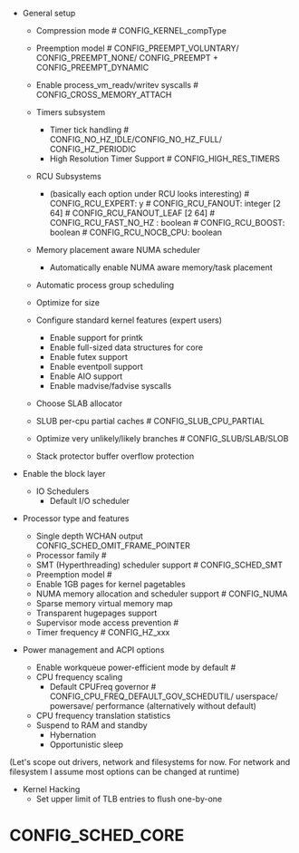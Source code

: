 - General setup
    - Compression mode						# CONFIG_KERNEL_compType
    
    - Preemption model						# CONFIG_PREEMPT_VOLUNTARY/ CONFIG_PREEMPT_NONE/ CONFIG_PREEMPT + CONFIG_PREEMPT_DYNAMIC
    
    - Enable process_vm_readv/writev syscalls			# CONFIG_CROSS_MEMORY_ATTACH
    
    - Timers subsystem						
        - Timer tick handling					# CONFIG_NO_HZ_IDLE/CONFIG_NO_HZ_FULL/ CONFIG_HZ_PERIODIC
        - High Resolution Timer Support				# CONFIG_HIGH_RES_TIMERS
    
    - RCU Subsystems
        -  (basically each option under RCU looks interesting)
							# CONFIG_RCU_EXPERT: y
								# CONFIG_RCU_FANOUT: integer [2 64]
								# CONFIG_RCU_FANOUT_LEAF [2 64]
								# CONFIG_RCU_FAST_NO_HZ : boolean
								# CONFIG_RCU_BOOST: boolean
								# CONFIG_RCU_NOCB_CPU: boolean
        	
        
    - Memory placement aware NUMA scheduler
        - Automatically enable NUMA aware memory/task placement
    - Automatic process group scheduling
    - Optimize for size
    - Configure standard kernel features (expert users)
        - Enable support for printk
        - Enable full-sized data structures for core
        - Enable futex support
        - Enable eventpoll support
        - Enable AIO support
        - Enable madvise/fadvise syscalls
    - Choose SLAB allocator
    - SLUB per-cpu partial caches				# CONFIG_SLUB_CPU_PARTIAL
    - Optimize very unlikely/likely branches			# CONFIG_SLUB/SLAB/SLOB
    - Stack protector buffer overflow protection


- Enable the block layer
    - IO Schedulers
        - Default I/O scheduler


- Processor type and features
    - Single depth WCHAN output					CONFIG_SCHED_OMIT_FRAME_POINTER
    - Processor family						# 
    - SMT (Hyperthreading) scheduler support  			# CONFIG_SCHED_SMT
    - Preemption model						# 
    - Enable 1GB pages for kernel pagetables
    - NUMA memory allocation and scheduler support		# CONFIG_NUMA
    - Sparse memory virtual memory map				
    - Transparent hugepages support
    - Supervisor mode access prevention 			# 
    - Timer frequency						# CONFIG_HZ_xxx


- Power management and ACPI options
    - Enable workqueue power-efficient mode by default		# 
    - CPU frequency scaling
        - Default CPUFreq governor			# CONFIG_CPU_FREQ_DEFAULT_GOV_SCHEDUTIL/ userspace/ powersave/ performance (alternatively without default)
    - CPU frequency translation statistics
    - Suspend to RAM and standby
        - Hybernation
        - Opportunistic sleep

(Let's scope out drivers, network and filesystems for now. For network and
filesystem I assume most options can be changed at runtime)

- Kernel Hacking
    - Set upper limit of TLB entries to flush one-by-one
    
    
    
    
    
    
# CONFIG_SCHED_CORE
